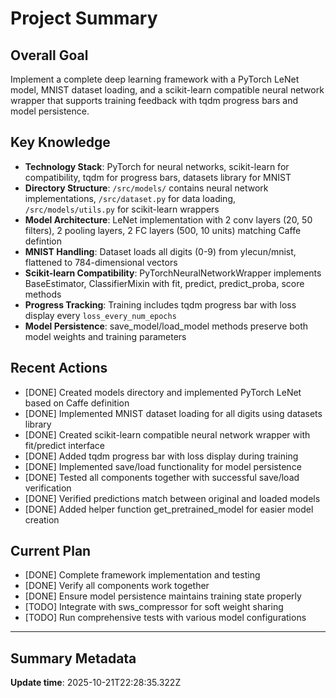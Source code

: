 # Project Summary

## Overall Goal
Implement a complete deep learning framework with a PyTorch LeNet model, MNIST dataset loading, and a scikit-learn compatible neural network wrapper that supports training feedback with tqdm progress bars and model persistence.

## Key Knowledge
- **Technology Stack**: PyTorch for neural networks, scikit-learn for compatibility, tqdm for progress bars, datasets library for MNIST
- **Directory Structure**: `/src/models/` contains neural network implementations, `/src/dataset.py` for data loading, `/src/models/utils.py` for scikit-learn wrappers
- **Model Architecture**: LeNet implementation with 2 conv layers (20, 50 filters), 2 pooling layers, 2 FC layers (500, 10 units) matching Caffe defintion
- **MNIST Handling**: Dataset loads all digits (0-9) from ylecun/mnist, flattened to 784-dimensional vectors
- **Scikit-learn Compatibility**: PyTorchNeuralNetworkWrapper implements BaseEstimator, ClassifierMixin with fit, predict, predict_proba, score methods
- **Progress Tracking**: Training includes tqdm progress bar with loss display every `loss_every_num_epochs`
- **Model Persistence**: save_model/load_model methods preserve both model weights and training parameters

## Recent Actions
- [DONE] Created models directory and implemented PyTorch LeNet based on Caffe definition
- [DONE] Implemented MNIST dataset loading for all digits using datasets library
- [DONE] Created scikit-learn compatible neural network wrapper with fit/predict interface
- [DONE] Added tqdm progress bar with loss display during training
- [DONE] Implemented save/load functionality for model persistence
- [DONE] Tested all components together with successful save/load verification
- [DONE] Verified predictions match between original and loaded models
- [DONE] Added helper function get_pretrained_model for easier model creation

## Current Plan
- [DONE] Complete framework implementation and testing
- [DONE] Verify all components work together
- [DONE] Ensure model persistence maintains training state properly
- [TODO] Integrate with sws_compressor for soft weight sharing
- [TODO] Run comprehensive tests with various model configurations

---

## Summary Metadata
**Update time**: 2025-10-21T22:28:35.322Z 
